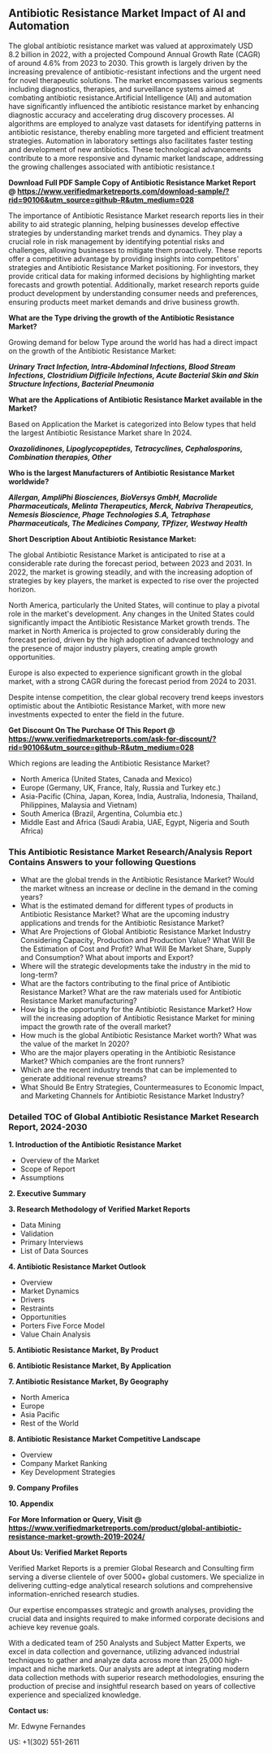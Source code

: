 <h2>Antibiotic Resistance Market Impact of AI and Automation</h2>The global antibiotic resistance market was valued at approximately USD 8.2 billion in 2022, with a projected Compound Annual Growth Rate (CAGR) of around 4.6% from 2023 to 2030. This growth is largely driven by the increasing prevalence of antibiotic-resistant infections and the urgent need for novel therapeutic solutions. The market encompasses various segments including diagnostics, therapies, and surveillance systems aimed at combating antibiotic resistance.Artificial Intelligence (AI) and automation have significantly influenced the antibiotic resistance market by enhancing diagnostic accuracy and accelerating drug discovery processes. AI algorithms are employed to analyze vast datasets for identifying patterns in antibiotic resistance, thereby enabling more targeted and efficient treatment strategies. Automation in laboratory settings also facilitates faster testing and development of new antibiotics. These technological advancements contribute to a more responsive and dynamic market landscape, addressing the growing challenges associated with antibiotic resistance.t</p><p id="" class=""><strong>Download Full PDF Sample Copy of Antibiotic Resistance Market Report @ <a href="https://www.verifiedmarketreports.com/download-sample/?rid=90106&utm_source=github-R&utm_medium=028" target="_blank">https://www.verifiedmarketreports.com/download-sample/?rid=90106&utm_source=github-R&utm_medium=028</a></strong></p><p>The importance of&nbsp;Antibiotic Resistance Market research reports lies in their ability to aid strategic planning, helping businesses develop effective strategies by understanding market trends and dynamics. They play a crucial role in risk management by identifying potential risks and challenges, allowing businesses to mitigate them proactively. These reports offer a competitive advantage by providing insights into competitors' strategies and Antibiotic Resistance Market positioning. For investors, they provide critical data for making informed decisions by highlighting market forecasts and growth potential. Additionally, market research reports guide product development by understanding consumer needs and preferences, ensuring products meet market demands and drive business growth.</p><p><strong>What are the&nbsp;Type driving the growth of the Antibiotic Resistance Market?</strong></p><p id="" class="">Growing demand for below Type around the world has had a direct impact on the growth of the Antibiotic Resistance Market:</p><em><strong>Urinary Tract Infection, Intra-Abdominal Infections, Blood Stream Infections, Clostridium Difficile Infections, Acute Bacterial Skin and Skin Structure Infections, Bacterial Pneumonia</strong></em></p><strong>What are the&nbsp;Applications&nbsp;of Antibiotic Resistance Market available in the Market?</strong></p><p id="" class="">Based on Application the Market is categorized into Below types that held the largest Antibiotic Resistance Market share In 2024.</p><em><strong>Oxazolidinones, Lipoglycopeptides, Tetracyclines, Cephalosporins, Combination therapies, Other</strong></em></p><strong>Who is the largest Manufacturers of Antibiotic Resistance Market worldwide?</strong></p><p><em><strong>Allergan, AmpliPhi Biosciences, BioVersys GmbH, Macrolide Pharmaceuticals, Melinta Therapeutics, Merck, Nabriva Therapeutics, Nemesis Bioscience, Phage Technologies S.A, Tetraphase Pharmaceuticals, The Medicines Company, TPfizer, Westway Health</strong></em></p><p id="" class=""><strong>Short Description About Antibiotic Resistance Market:</strong></p><p>The global Antibiotic Resistance Market is anticipated to rise at a considerable rate during the forecast period, between 2023 and 2031. In 2022, the market is growing steadily, and with the increasing adoption of strategies by key players, the market is expected to rise over the projected horizon.</p><p>North America, particularly the United States, will continue to play a pivotal role in the market's development. Any changes in the United States could significantly impact the Antibiotic Resistance Market growth trends. The market in North America is projected to grow considerably during the forecast period, driven by the high adoption of advanced technology and the presence of major industry players, creating ample growth opportunities.</p><p>Europe is also expected to experience significant growth in the global market, with a strong CAGR during the forecast period from 2024 to 2031.</p><p>Despite intense competition, the clear global recovery trend keeps investors optimistic about the Antibiotic Resistance Market, with more new investments expected to enter the field in the future.</p><p id="" class=""><strong>Get Discount On The Purchase Of This Report @ <a href="https://www.verifiedmarketreports.com/ask-for-discount/?rid=90106&utm_source=github-R&utm_medium=028" target="_blank">https://www.verifiedmarketreports.com/ask-for-discount/?rid=90106&utm_source=github-R&utm_medium=028</a></strong></p>Which regions are leading the Antibiotic Resistance Market?</p><ul><li>North America (United States, Canada and Mexico)</li><li>Europe (Germany, UK, France, Italy, Russia and Turkey etc.)</li><li>Asia-Pacific (China, Japan, Korea, India, Australia, Indonesia, Thailand, Philippines, Malaysia and Vietnam)</li><li>South America (Brazil, Argentina, Columbia etc.)</li><li>Middle East and Africa (Saudi Arabia, UAE, Egypt, Nigeria and South Africa)</li></ul><h3 id="" class="">This Antibiotic Resistance Market Research/Analysis Report Contains Answers to your following Questions</h3><ul><li>What are the global trends in the Antibiotic Resistance Market? Would the market witness an increase or decline in the demand in the coming years?</li><li>What is the estimated demand for different types of products in Antibiotic Resistance Market? What are the upcoming industry applications and trends for the Antibiotic Resistance Market?</li><li>What Are Projections of Global Antibiotic Resistance Market Industry Considering Capacity, Production and Production Value? What Will Be the Estimation of Cost and Profit? What Will Be Market Share, Supply and Consumption? What about imports and Export?</li><li>Where will the strategic developments take the industry in the mid to long-term?</li><li>What are the factors contributing to the final price of Antibiotic Resistance Market? What are the raw materials used for Antibiotic Resistance Market manufacturing?</li><li>How big is the opportunity for the Antibiotic Resistance Market? How will the increasing adoption of Antibiotic Resistance Market for mining impact the growth rate of the overall market?</li><li>How much is the global Antibiotic Resistance Market worth? What was the value of the market In 2020?</li><li>Who are the major players operating in the Antibiotic Resistance Market? Which companies are the front runners?</li><li>Which are the recent industry trends that can be implemented to generate additional revenue streams?</li><li>What Should Be Entry Strategies, Countermeasures to Economic Impact, and Marketing Channels for Antibiotic Resistance Market Industry?</li></ul><h3 id="" class="">Detailed TOC of Global Antibiotic Resistance Market Research Report, 2024-2030</h3><p id="" class=""><strong>1. Introduction of the Antibiotic Resistance Market</strong></p><ul><li>Overview of the Market</li><li>Scope of Report</li><li>Assumptions</li></ul><p id="" class=""><strong>2. Executive Summary</strong></p><p id="" class=""><strong>3. Research Methodology of Verified Market Reports</strong></p><ul><li>Data Mining</li><li>Validation</li><li>Primary Interviews</li><li>List of Data Sources</li></ul><p id="" class=""><strong>4. Antibiotic Resistance Market Outlook</strong></p><ul><li>Overview</li><li>Market Dynamics</li><li>Drivers</li><li>Restraints</li><li>Opportunities</li><li>Porters Five Force Model</li><li>Value Chain Analysis</li></ul><p id="" class=""><strong>5. Antibiotic Resistance Market, By Product</strong></p><p id="" class=""><strong>6. Antibiotic Resistance Market, By Application</strong></p><p id="" class=""><strong>7. Antibiotic Resistance Market, By Geography</strong></p><ul><li>North America</li><li>Europe</li><li>Asia Pacific</li><li>Rest of the World</li></ul><p id="" class=""><strong>8. Antibiotic Resistance Market Competitive Landscape</strong></p><ul><li>Overview</li><li>Company Market Ranking</li><li>Key Development Strategies</li></ul><p id="" class=""><strong>9. Company Profiles</strong></p><p id="" class=""><strong>10. Appendix</strong></p><p id="" class=""><strong>For More Information or Query, Visit @ <a href="https://www.verifiedmarketreports.com/product/global-antibiotic-resistance-market-growth-2019-2024/" target="_blank">https://www.verifiedmarketreports.com/product/global-antibiotic-resistance-market-growth-2019-2024/</a></strong></p><p id="" class=""><strong>About Us: Verified Market Reports</strong></p><p id="" class="">Verified Market Reports is a premier Global Research and Consulting firm serving a diverse clientele of over 5000+ global customers. We specialize in delivering cutting-edge analytical research solutions and comprehensive information-enriched research studies.</p><p id="" class="">Our expertise encompasses strategic and growth analyses, providing the crucial data and insights required to make informed corporate decisions and achieve key revenue goals.</p><p id="" class="">With a dedicated team of 250 Analysts and Subject Matter Experts, we excel in data collection and governance, utilizing advanced industrial techniques to gather and analyze data across more than 25,000 high-impact and niche markets. Our analysts are adept at integrating modern data collection methods with superior research methodologies, ensuring the production of precise and insightful research based on years of collective experience and specialized knowledge.</p><p id="" class=""><strong>Contact us:</strong></p><p id="" class="">Mr. Edwyne Fernandes</p><p id="" class="">US: +1(302) 551-2611</p>